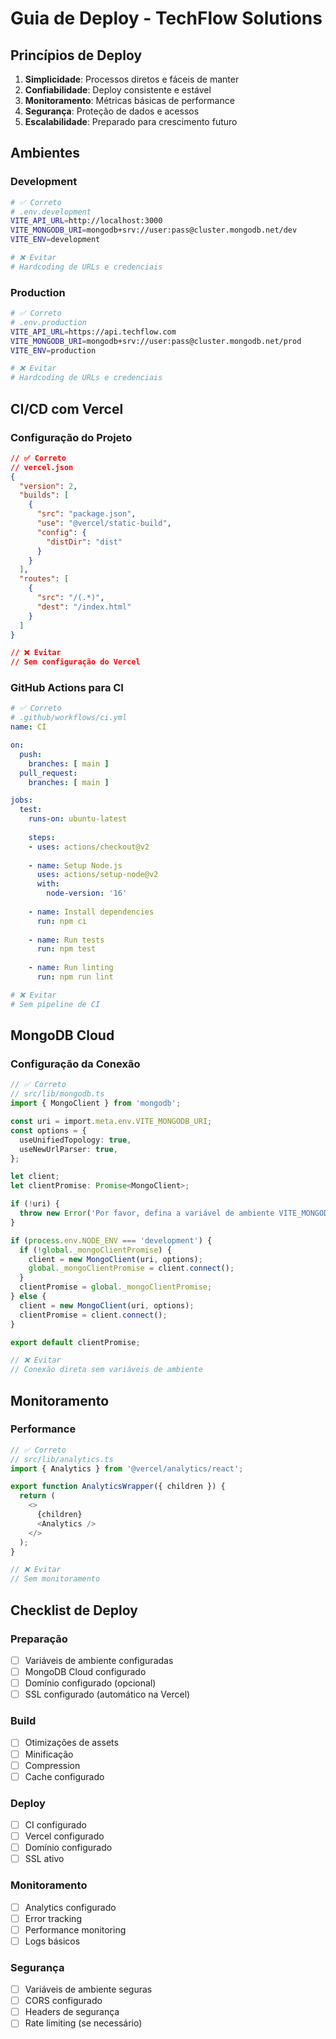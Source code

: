 # Guia de Deploy - TechFlow Solutions

## Princípios de Deploy

1. **Simplicidade**: Processos diretos e fáceis de manter
2. **Confiabilidade**: Deploy consistente e estável
3. **Monitoramento**: Métricas básicas de performance
4. **Segurança**: Proteção de dados e acessos
5. **Escalabilidade**: Preparado para crescimento futuro

## Ambientes

### Development

```bash
# ✅ Correto
# .env.development
VITE_API_URL=http://localhost:3000
VITE_MONGODB_URI=mongodb+srv://user:pass@cluster.mongodb.net/dev
VITE_ENV=development

# ❌ Evitar
# Hardcoding de URLs e credenciais
```

### Production

```bash
# ✅ Correto
# .env.production
VITE_API_URL=https://api.techflow.com
VITE_MONGODB_URI=mongodb+srv://user:pass@cluster.mongodb.net/prod
VITE_ENV=production

# ❌ Evitar
# Hardcoding de URLs e credenciais
```

## CI/CD com Vercel

### Configuração do Projeto

```json
// ✅ Correto
// vercel.json
{
  "version": 2,
  "builds": [
    {
      "src": "package.json",
      "use": "@vercel/static-build",
      "config": {
        "distDir": "dist"
      }
    }
  ],
  "routes": [
    {
      "src": "/(.*)",
      "dest": "/index.html"
    }
  ]
}

// ❌ Evitar
// Sem configuração do Vercel
```

### GitHub Actions para CI

```yaml
# ✅ Correto
# .github/workflows/ci.yml
name: CI

on:
  push:
    branches: [ main ]
  pull_request:
    branches: [ main ]

jobs:
  test:
    runs-on: ubuntu-latest
    
    steps:
    - uses: actions/checkout@v2
    
    - name: Setup Node.js
      uses: actions/setup-node@v2
      with:
        node-version: '16'
        
    - name: Install dependencies
      run: npm ci
      
    - name: Run tests
      run: npm test
      
    - name: Run linting
      run: npm run lint

# ❌ Evitar
# Sem pipeline de CI
```

## MongoDB Cloud

### Configuração da Conexão

```typescript
// ✅ Correto
// src/lib/mongodb.ts
import { MongoClient } from 'mongodb';

const uri = import.meta.env.VITE_MONGODB_URI;
const options = {
  useUnifiedTopology: true,
  useNewUrlParser: true,
};

let client;
let clientPromise: Promise<MongoClient>;

if (!uri) {
  throw new Error('Por favor, defina a variável de ambiente VITE_MONGODB_URI');
}

if (process.env.NODE_ENV === 'development') {
  if (!global._mongoClientPromise) {
    client = new MongoClient(uri, options);
    global._mongoClientPromise = client.connect();
  }
  clientPromise = global._mongoClientPromise;
} else {
  client = new MongoClient(uri, options);
  clientPromise = client.connect();
}

export default clientPromise;

// ❌ Evitar
// Conexão direta sem variáveis de ambiente
```

## Monitoramento

### Performance

```typescript
// ✅ Correto
// src/lib/analytics.ts
import { Analytics } from '@vercel/analytics/react';

export function AnalyticsWrapper({ children }) {
  return (
    <>
      {children}
      <Analytics />
    </>
  );
}

// ❌ Evitar
// Sem monitoramento
```

## Checklist de Deploy

### Preparação

- [ ] Variáveis de ambiente configuradas
- [ ] MongoDB Cloud configurado
- [ ] Domínio configurado (opcional)
- [ ] SSL configurado (automático na Vercel)

### Build

- [ ] Otimizações de assets
- [ ] Minificação
- [ ] Compression
- [ ] Cache configurado

### Deploy

- [ ] CI configurado
- [ ] Vercel configurado
- [ ] Domínio configurado
- [ ] SSL ativo

### Monitoramento

- [ ] Analytics configurado
- [ ] Error tracking
- [ ] Performance monitoring
- [ ] Logs básicos

### Segurança

- [ ] Variáveis de ambiente seguras
- [ ] CORS configurado
- [ ] Headers de segurança
- [ ] Rate limiting (se necessário)
